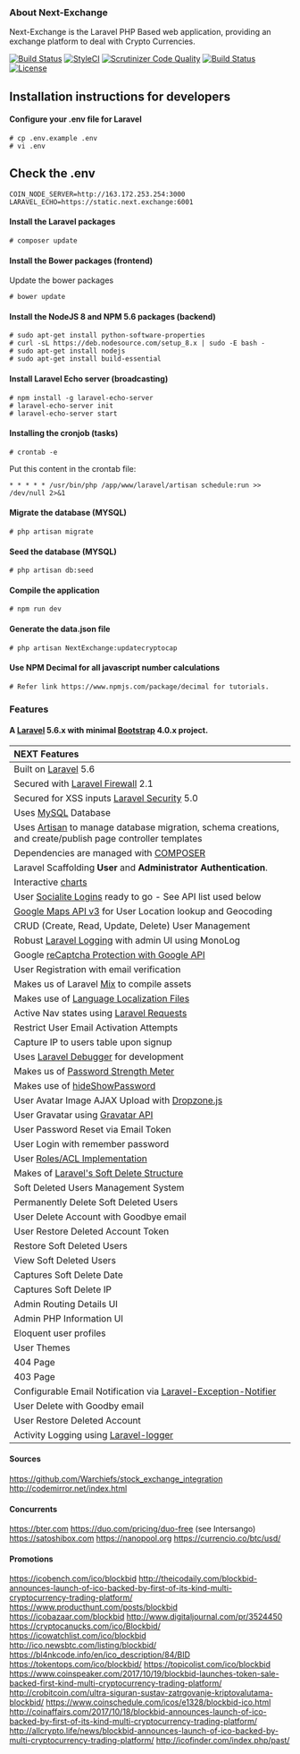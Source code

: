 ### About Next-Exchange

Next-Exchange is the Laravel PHP Based web application, providing an exchange platform to deal with Crypto Currencies.

[![Build Status](https://travis-ci.org/jeremykenedy/laravel-auth.svg?branch=master)](https://travis-ci.org/jeremykenedy/laravel-auth)
[![StyleCI](https://styleci.io/repos/44714043/shield?branch=master)](https://styleci.io/repos/44714043)
[![Scrutinizer Code Quality](https://scrutinizer-ci.com/g/jeremykenedy/laravel-auth/badges/quality-score.png?b=master)](https://scrutinizer-ci.com/g/jeremykenedy/laravel-auth/?branch=master)
[![Build Status](https://scrutinizer-ci.com/g/jeremykenedy/laravel-auth/badges/build.png?b=master)](https://scrutinizer-ci.com/g/jeremykenedy/laravel-auth/build-status/master)
[![License](http://jeremykenedy.com/license-mit.svg)](https://raw.githubusercontent.com/jeremykenedy/laravel-auth/LICENSE)


## Installation instructions for developers
#### Configure your .env file for Laravel
````
# cp .env.example .env
# vi .env
````

## Check the .env 
````
COIN_NODE_SERVER=http://163.172.253.254:3000
LARAVEL_ECHO=https://static.next.exchange:6001
````

#### Install the Laravel packages
````
# composer update
````
#### Install the Bower packages (frontend)
Update the bower packages
````
# bower update
````
#### Install the NodeJS 8 and NPM 5.6 packages (backend)
````
# sudo apt-get install python-software-properties
# curl -sL https://deb.nodesource.com/setup_8.x | sudo -E bash -
# sudo apt-get install nodejs
# sudo apt-get install build-essential
````
#### Install Laravel Echo server (broadcasting)
````
# npm install -g laravel-echo-server
# laravel-echo-server init
# laravel-echo-server start
````
#### Installing the cronjob (tasks)
````
# crontab -e
````
Put this content in the crontab file:
````
* * * * * /usr/bin/php /app/www/laravel/artisan schedule:run >> /dev/null 2>&1
````
#### Migrate the database (MYSQL)
````
# php artisan migrate
````
#### Seed the database (MYSQL)
````
# php artisan db:seed
````
#### Compile the application
````
# npm run dev
````
#### Generate the data.json file
````
# php artisan NextExchange:updatecryptocap
````

#### Use NPM Decimal for all javascript number calculations
````
# Refer link https://www.npmjs.com/package/decimal for tutorials.
````


### Features
#### A [Laravel](http://laravel.com/) 5.6.x with minimal [Bootstrap](http://getbootstrap.com) 4.0.x project.

| NEXT Features  |
| :------------ |
|Built on [Laravel](http://laravel.com/) 5.6|
|Secured with [Laravel Firewall](https://github.com/antonioribeiro/firewall) 2.1|
|Secured for XSS inputs [Laravel Security](https://github.com/GrahamCampbell/Laravel-Security) 5.0|
|Uses [MySQL](https://github.com/mysql) Database|
|Uses [Artisan](http://laravel.com/docs/5.6/artisan) to manage database migration, schema creations, and create/publish page controller templates|
|Dependencies are managed with [COMPOSER](https://getcomposer.org/)|
|Laravel Scaffolding **User** and **Administrator Authentication**.|
|Interactive [charts](http://www.chartjs.org/docs/latest/)|
|User [Socialite Logins](https://github.com/laravel/socialite) ready to go - See API list used below|
|[Google Maps API v3](https://developers.google.com/maps/documentation/javascript/) for User Location lookup and Geocoding|
|CRUD (Create, Read, Update, Delete) User Management|
|Robust [Laravel Logging](https://laravel.com/docs/5.5/errors#logging) with admin UI using MonoLog|
|Google [reCaptcha Protection with Google API](https://developers.google.com/recaptcha/)|
|User Registration with email verification|
|Makes us of Laravel [Mix](https://laravel.com/docs/5.5/mix) to compile assets|
|Makes use of [Language Localization Files](https://laravel.com/docs/5.5/localization)|
|Active Nav states using [Laravel Requests](https://laravel.com/docs/5.5/requests)|
|Restrict User Email Activation Attempts|
|Capture IP to users table upon signup|
|Uses [Laravel Debugger](https://github.com/barryvdh/laravel-debugbar) for development|
|Makes us of [Password Strength Meter](https://github.com/elboletaire/password-strength-meter)|
|Makes use of [hideShowPassword](https://github.com/cloudfour/hideShowPassword)|
|User Avatar Image AJAX Upload with [Dropzone.js](http://www.dropzonejs.com/#configuration)|
|User Gravatar using [Gravatar API](https://github.com/creativeorange/gravatar)|
|User Password Reset via Email Token|
|User Login with remember password|
|User [Roles/ACL Implementation](https://github.com/jeremykenedy/laravel-roles)|
|Makes of [Laravel's Soft Delete Structure](https://laravel.com/docs/5.5/eloquent#soft-deleting)|
|Soft Deleted Users Management System|
|Permanently Delete Soft Deleted Users|
|User Delete Account with Goodbye email|
|User Restore Deleted Account Token|
|Restore Soft Deleted Users|
|View Soft Deleted Users|
|Captures Soft Delete Date|
|Captures Soft Delete IP|
|Admin Routing Details UI|
|Admin PHP Information UI|
|Eloquent user profiles|
|User Themes|
|404 Page|
|403 Page|
|Configurable Email Notification via [Laravel-Exception-Notifier](https://github.com/jeremykenedy/laravel-exception-notifier)|
|User Delete with Goodby email|
|User Restore Deleted Account|
|Activity Logging using [Laravel-logger](https://github.com/jeremykenedy/laravel-logger)|

#### Sources

https://github.com/Warchiefs/stock_exchange_integration
http://codemirror.net/index.html

#### Concurrents

https://bter.com
https://duo.com/pricing/duo-free (see Intersango)
https://satoshibox.com
https://nanopool.org
https://currencio.co/btc/usd/

#### Promotions
https://icobench.com/ico/blockbid
http://theicodaily.com/blockbid-announces-launch-of-ico-backed-by-first-of-its-kind-multi-cryptocurrency-trading-platform/
https://www.producthunt.com/posts/blockbid
https://icobazaar.com/blockbid
http://www.digitaljournal.com/pr/3524450
https://cryptocanucks.com/ico/Blockbid/
https://icowatchlist.com/ico/blockbid
http://ico.newsbtc.com/listing/blockbid/
https://bl4nkcode.info/en/ico_description/84/BID
https://tokentops.com/ico/blockbid/
https://topicolist.com/ico/blockbid
https://www.coinspeaker.com/2017/10/19/blockbid-launches-token-sale-backed-first-kind-multi-cryptocurrency-trading-platform/
http://crobitcoin.com/ultra-siguran-sustav-zatrgovanje-kriptovalutama-blockbid/
https://www.coinschedule.com/icos/e1328/blockbid-ico.html
http://coinaffairs.com/2017/10/18/blockbid-announces-launch-of-ico-backed-by-first-of-its-kind-multi-cryptocurrency-trading-platform/
http://allcrypto.life/news/blockbid-announces-launch-of-ico-backed-by-multi-cryptocurrency-trading-platform/
http://icofinder.com/index.php/past/
